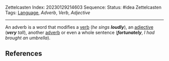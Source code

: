 Zettelcasten Index: 20230129214603
Sequence:
Status: #idea
Zettelcasten Tags: [Language](../map-of-content/Language.md), *Adverb*, *Verb*, *Adjective*

---

An adverb is a word that modifies a [verb](20230129214114.md) (*he sings* ***loudly***), an [adjective](20230129210911-b.md) (***very*** *tall*), another [adverb](20230129214603.md) or even a whole sentence (***fortunately***, *I had brought an umbrella*).

## References
